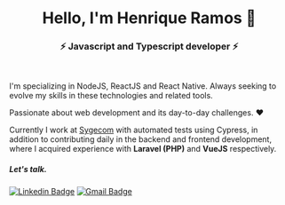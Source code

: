 <h1 align="center">Hello, I'm Henrique Ramos 👋</h1>
<h3 align="center">⚡ Javascript and Typescript developer ⚡</h3>
<br>

I'm specializing in NodeJS, ReactJS and React Native. Always seeking to evolve my skills in these technologies and related tools.

Passionate about web development and its day-to-day challenges. ❤️

Currently I work at [Sygecom](https://www.sygecom.com.br/) with automated tests using Cypress, in addition to contributing daily in the backend and frontend development, where I acquired experience with **Laravel (PHP)** and **VueJS** respectively.

<h5 align="left">Let's talk.</h5>

[![Linkedin Badge](https://img.shields.io/badge/-LinkeIn-0077b5?style=flat&logo=Linkedin&logoColor=white&link=https://https://www.linkedin.com/in/henrique-ramos-36b040152/)](https://www.linkedin.com/in/henrique-ramos-36b040152/) 
[![Gmail Badge](https://img.shields.io/badge/-Gmail-d14836?style=flat&logo=Gmail&logoColor=white&link=mailto:henriqueramos0106@gmail.com)](mailto:henriqueramos0106@gmail.com)

